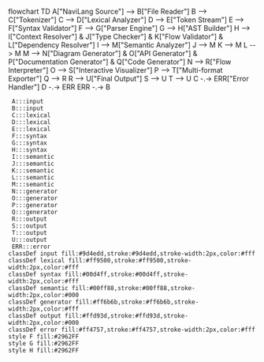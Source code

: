 flowchart TD
    A["NaviLang Source"] --> B["File Reader"]
    B --> C["Tokenizer"]
    C --> D["Lexical Analyzer"]
    D --> E["Token Stream"]
    E --> F["Syntax Validator"]
    F --> G["Parser Engine"]
    G --> H["AST Builder"]
    H --> I["Context Resolver"] & J["Type Checker"] & K["Flow Validator"] & L["Dependency Resolver"]
    I --> M["Semantic Analyzer"]
    J --> M
    K --> M
    L --> M
    M --> N["Diagram Generator"] & O["API Generator"] & P["Documentation Generator"] & Q["Code Generator"]
    N --> R["Flow Interpreter"]
    O --> S["Interactive Visualizer"]
    P --> T["Multi-format Exporter"]
    Q --> R
    R --> U["Final Output"]
    S --> U
    T --> U
    C -.-> ERR["Error Handler"]
    D -.-> ERR
    ERR -.-> B

     A:::input
     B:::input
     C:::lexical
     D:::lexical
     E:::lexical
     F:::syntax
     G:::syntax
     H:::syntax
     I:::semantic
     J:::semantic
     K:::semantic
     L:::semantic
     M:::semantic
     N:::generator
     O:::generator
     P:::generator
     Q:::generator
     R:::output
     S:::output
     T:::output
     U:::output
     ERR:::error
    classDef input fill:#9d4edd,stroke:#9d4edd,stroke-width:2px,color:#fff
    classDef lexical fill:#ff9500,stroke:#ff9500,stroke-width:2px,color:#fff
    classDef syntax fill:#00d4ff,stroke:#00d4ff,stroke-width:2px,color:#fff
    classDef semantic fill:#00ff88,stroke:#00ff88,stroke-width:2px,color:#000
    classDef generator fill:#ff6b6b,stroke:#ff6b6b,stroke-width:2px,color:#fff
    classDef output fill:#ffd93d,stroke:#ffd93d,stroke-width:2px,color:#000
    classDef error fill:#ff4757,stroke:#ff4757,stroke-width:2px,color:#fff
    style F fill:#2962FF
    style G fill:#2962FF
    style H fill:#2962FF


